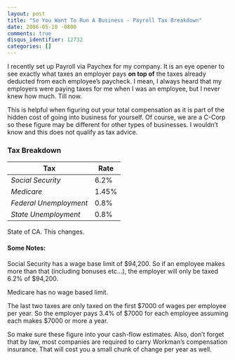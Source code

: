 ```yaml
---
layout: post
title: "So You Want To Run A Business - Payroll Tax Breakdown"
date: 2006-05-10 -0800
comments: true
disqus_identifier: 12732
categories: []
---
```

I recently set up Payroll via Paychex for my company. It is an eye
opener to see exactly what taxes an employer pays **on top of** the
taxes already deducted from each employee’s paycheck. I mean, I always
heard that my employers were paying taxes for me when I was an employee,
but I never knew how much. Till now.

This is helpful when figuring out your total compensation as it is part
of the hidden cost of going into business for yourself. Of course, we
are a C-Corp so these figure may be different for other types of
businesses. I wouldn’t know and this does not qualify as tax advice.

### Tax Breakdown

Tax                    | Rate
-----------------------|------
_Social Security_      | 6.2%
_Medicare_             | 1.45%
_Federal Unemployment_ | 0.8%
_State Unemployment_   | 0.8%

State of CA. This changes.

#### Some Notes:

Social Security has a wage base limit of \$94,200. So if an employee
makes more than that (including bonuses etc...), the employer will only
be taxed 6.2% of \$94,200.

Medicare has no wage based limit.

The last two taxes are only taxed on the first \$7000 of wages per
employee per year. So the employer pays 3.4% of \$7000 for each employee
assuming each makes \$7000 or more a year.

So make sure these figure into your cash-flow estimates. Also, don’t
forget that by law, most companies are required to carry Workman’s
compensation insurance. That will cost you a small chunk of change per
year as well.

